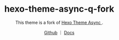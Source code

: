 <h1 align="center">hexo-theme-async-q-fork</h1>

<div align="center">
This theme is a fork of  <a href= "https://github.com/MaLuns/hexo-theme-async" target="_blank" > Hexo Theme Async </a> .

[Github](https://github.com/MaLuns/hexo-theme-async) ｜
[Docs](https://hexo-theme-async.imalun.com/)

</div>